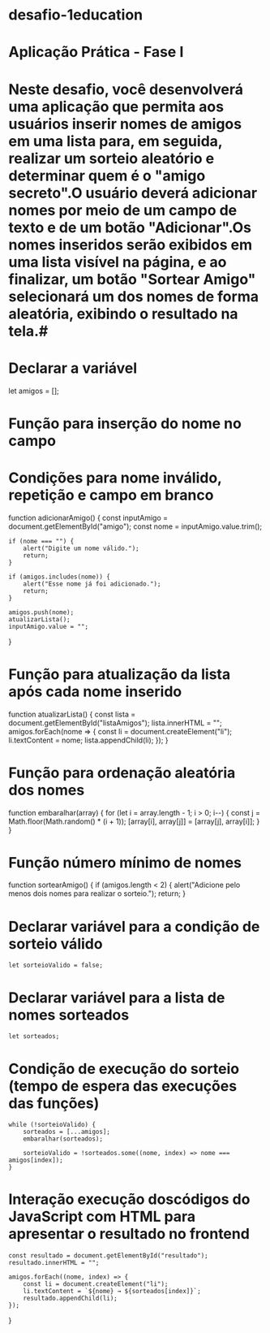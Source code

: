 # desafio-1education
# Aplicação Prática - Fase I
# Neste desafio, você desenvolverá uma aplicação que permita aos usuários inserir nomes de amigos em uma lista para, em seguida, realizar um sorteio aleatório e determinar quem é o "amigo secreto".O usuário deverá adicionar nomes por meio de um campo de texto e de um botão "Adicionar".Os nomes inseridos serão exibidos em uma lista visível na página, e ao finalizar, um botão "Sortear Amigo" selecionará um dos nomes de forma aleatória, exibindo o resultado na tela.#

# Declarar a variável
let amigos = []; 
# Função para inserção do nome no campo
# Condições para nome inválido, repetição e campo em branco
function adicionarAmigo() {
    const inputAmigo = document.getElementById("amigo");
    const nome = inputAmigo.value.trim(); 
    
    if (nome === "") {
        alert("Digite um nome válido.");
        return;
    }
    
    if (amigos.includes(nome)) {
        alert("Esse nome já foi adicionado.");
        return;
    }
    
    amigos.push(nome);
    atualizarLista();
    inputAmigo.value = "";
}                               
# Função para atualização da lista após cada nome inserido
function atualizarLista() {
    const lista = document.getElementById("listaAmigos");
    lista.innerHTML = "";
    amigos.forEach(nome => {
        const li = document.createElement("li");
        li.textContent = nome;
        lista.appendChild(li);
    });
}                            
# Função para ordenação aleatória dos nomes
function embaralhar(array) {
    for (let i = array.length - 1; i > 0; i--) {
        const j = Math.floor(Math.random() * (i + 1));
        [array[i], array[j]] = [array[j], array[i]];
    }
}                        
# Função número mínimo de nomes
function sortearAmigo() {
    if (amigos.length < 2) {
        alert("Adicione pelo menos dois nomes para realizar o sorteio.");
        return;
    }   
# Declarar variável para a condição de sorteio válido
    let sorteioValido = false; 
# Declarar variável para a lista de nomes sorteados     
    let sorteados;      
# Condição de execução do sorteio (tempo de espera das execuções das funções)
    while (!sorteioValido) {
        sorteados = [...amigos];
        embaralhar(sorteados);
        
        sorteioValido = !sorteados.some((nome, index) => nome === amigos[index]);
    }                
# Interação execução doscódigos do JavaScript com HTML para apresentar o resultado no frontend   
    const resultado = document.getElementById("resultado");
    resultado.innerHTML = "";  
    
    amigos.forEach((nome, index) => {
        const li = document.createElement("li");
        li.textContent = `${nome} → ${sorteados[index]}`;
        resultado.appendChild(li);
    });              
}
